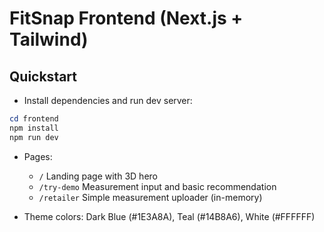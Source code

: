 # FitSnap Frontend (Next.js + Tailwind)

## Quickstart

- Install dependencies and run dev server:

```powershell
cd frontend
npm install
npm run dev
```

- Pages:
  - `/` Landing page with 3D hero
  - `/try-demo` Measurement input and basic recommendation
  - `/retailer` Simple measurement uploader (in-memory)

- Theme colors: Dark Blue (#1E3A8A), Teal (#14B8A6), White (#FFFFFF)
